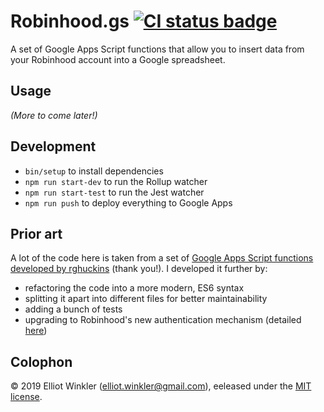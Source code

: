# Robinhood.gs [![CI status badge][badge]][actions]

[badge]: https://img.shields.io/github/workflow/status/mcmire/Robinhood.gs/Robinhood.gs
[actions]: https://github.com/mcmire/Robinhood.gs/actions

A set of Google Apps Script functions that allow you to insert data from your
Robinhood account into a Google spreadsheet.

## Usage

*(More to come later!)*

## Development

* `bin/setup` to install dependencies
* `npm run start-dev` to run the Rollup watcher
* `npm run start-test` to run the Jest watcher
* `npm run push` to deploy everything to Google Apps

## Prior art

A lot of the code here is taken from a set of [Google Apps Script functions
developed by rghuckins][rghuckins-script] (thank you!). I developed it further
by:

* refactoring the code into a more modern, ES6 syntax
* splitting it apart into different files for better maintainability
* adding a bunch of tests
* upgrading to Robinhood's new authentication mechanism (detailed
  [here][robinhood-auth])

[rghuckins-script]: https://github.com/rghuckins/robinhood-google-sheets
[robinhood-auth]: https://github.com/Jamonek/Robinhood/issues/176

## Colophon

© 2019 Elliot Winkler (<elliot.winkler@gmail.com>), eeleased under the [MIT
license](LICENSE.txt).
